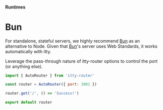 #### Runtimes 
# Bun

For standalone, stateful servers, we highly recommend [Bun](https://bun.sh) as an alternative to Node.  Given that [Bun](https://bun.sh)'s server uses Web Standards, it works automatically with itty.  

Leverage the pass-through nature of itty-router options to control the port (or anything else).

```js
import { AutoRouter } from 'itty-router'

const router = AutoRouter({ port: 3001 })

router.get('/', () => 'Success!')

export default router
```
